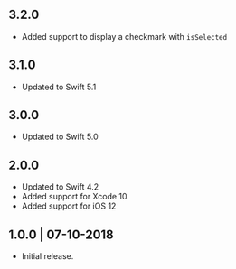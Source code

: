 ## 3.2.0
- Added support to display a checkmark with `isSelected`

## 3.1.0

- Updated to Swift 5.1

## 3.0.0

- Updated to Swift 5.0

## 2.0.0

- Updated to Swift 4.2
- Added support for Xcode 10
- Added support for iOS 12

## 1.0.0 | 07-10-2018

- Initial release.
